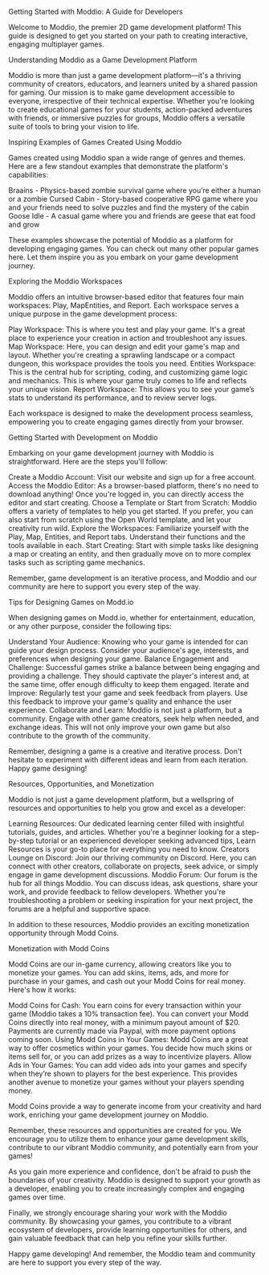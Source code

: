 Getting Started with Moddio: A Guide for Developers








Welcome to Moddio, the premier 2D game development platform! This guide is designed to get you started on your path to creating interactive, engaging multiplayer games.








Understanding Moddio as a Game Development Platform








Moddio is more than just a game development platform—it's a thriving community of creators, educators, and learners united by a shared passion for gaming. Our mission is to make game development accessible to everyone, irrespective of their technical expertise. Whether you're looking to create educational games for your students, action-packed adventures with friends, or immersive puzzles for groups, Moddio offers a versatile suite of tools to bring your vision to life.








Inspiring Examples of Games Created Using Moddio








Games created using Moddio span a wide range of genres and themes. Here are a few standout examples that demonstrate the platform's capabilities:








Braains - Physics-based zombie survival game where you’re either a human or a zombie
Cursed Cabin - Story-based cooperative RPG game where you and your friends need to solve puzzles and find the mystery of the cabin 
Goose Idle - A casual game where you and friends are geese that eat food and grow









These examples showcase the potential of Moddio as a platform for developing engaging games. You can check out many other popular games here. Let them inspire you as you embark on your game development journey.








Exploring the Moddio Workspaces








Moddio offers an intuitive browser-based editor that features four main workspaces: Play, MapEntities, and Report. Each workspace serves a unique purpose in the game development process:








Play Workspace: This is where you test and play your game. It's a great place to experience your creation in action and troubleshoot any issues.
Map Workspace: Here, you can design and edit your game's map and layout. Whether you're creating a sprawling landscape or a compact dungeon, this workspace provides the tools you need.
Entities Workspace: This is the central hub for scripting, coding, and customizing game logic and mechanics. This is where your game truly comes to life and reflects your unique vision.
Report Workspace: This allows you to see your game’s stats to understand its performance, and to review server logs.



















Each workspace is designed to make the development process seamless, empowering you to create engaging games directly from your browser.








Getting Started with Development on Moddio








Embarking on your game development journey with Moddio is straightforward. Here are the steps you'll follow:








Create a Moddio Account: Visit our website and sign up for a free account.
Access the Moddio Editor: As a browser-based platform, there's no need to download anything! Once you're logged in, you can directly access the editor and start creating.
Choose a Template or Start from Scratch: Moddio offers a variety of templates to help you get started. If you prefer, you can also start from scratch using the Open World template, and let your creativity run wild.
Explore the Workspaces: Familiarize yourself with the Play, Map, Entities, and Report tabs. Understand their functions and the tools available in each.
Start Creating: Start with simple tasks like designing a map or creating an entity, and then gradually move on to more complex tasks such as scripting game mechanics.









Remember, game development is an iterative process, and Moddio and our community are here to support you every step of the way.








Tips for Designing Games on Modd.io








When designing games on Modd.io, whether for entertainment, education, or any other purpose, consider the following tips:








Understand Your Audience: Knowing who your game is intended for can guide your design process. Consider your audience's age, interests, and preferences when designing your game.
Balance Engagement and Challenge: Successful games strike a balance between being engaging and providing a challenge. They should captivate the player's interest and, at the same time, offer enough difficulty to keep them engaged.
Iterate and Improve: Regularly test your game and seek feedback from players. Use this feedback to improve your game's quality and enhance the user experience.
Collaborate and Learn: Moddio is not just a platform, but a community. Engage with other game creators, seek help when needed, and exchange ideas. This will not only improve your own game but also contribute to the growth of the community.




















Remember, designing a game is a creative and iterative process. Don't hesitate to experiment with different ideas and learn from each iteration. Happy game designing!








Resources, Opportunities, and Monetization








Moddio is not just a game development platform, but a wellspring of resources and opportunities to help you grow and excel as a developer:








Learning Resources: Our dedicated learning center filled with insightful tutorials, guides, and articles. Whether you're a beginner looking for a step-by-step tutorial or an experienced developer seeking advanced tips, Learn Resources is your go-to place for everything you need to know.
Creators Lounge on Discord: Join our thriving community on Discord. Here, you can connect with other creators, collaborate on projects, seek advice, or simply engage in game development discussions.
Moddio Forum: Our forum is the hub for all things Moddio. You can discuss ideas, ask questions, share your work, and provide feedback to fellow developers. Whether you're troubleshooting a problem or seeking inspiration for your next project, the forums are a helpful and supportive space.









In addition to these resources, Moddio provides an exciting monetization opportunity through Modd Coins.








Monetization with Modd Coins








Modd Coins are our in-game currency, allowing creators like you to monetize your games. You can add skins, items, ads, and more for purchase in your games, and cash out your Modd Coins for real money. Here's how it works:








Modd Coins for Cash: You earn coins for every transaction within your game (Moddio takes a 10% transaction fee). You can convert your Modd Coins directly into real money, with a minimum payout amount of $20. Payments are currently made via Paypal, with more payment options coming soon.
Using Modd Coins in Your Games: Modd Coins are a great way to offer cosmetics within your games. You decide how much skins or items sell for, or you can add prizes as a way to incentivize players.
Allow Ads in Your Games: You can add video ads into your games and specify when they’re shown to players for the best experience. This provides another avenue to monetize your games without your players spending money.









Modd Coins provide a way to generate income from your creativity and hard work, enriching your game development journey on Moddio.










Remember, these resources and opportunities are created for you. We encourage you to utilize them to enhance your game development skills, contribute to our vibrant Moddio community, and potentially earn from your games!










As you gain more experience and confidence, don't be afraid to push the boundaries of your creativity. Moddio is designed to support your growth as a developer, enabling you to create increasingly complex and engaging games over time.










Finally, we strongly encourage sharing your work with the Moddio community. By showcasing your games, you contribute to a vibrant ecosystem of developers, provide learning opportunities for others, and gain valuable feedback that can help you refine your skills further.


















Happy game developing! And remember, the Moddio team and community are here to support you every step of the way.













